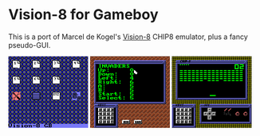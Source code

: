 # Vision-8 for Gameboy

This is a port of Marcel de Kogel's [Vision-8] CHIP8 emulator, plus a fancy pseudo-GUI.

![screenshot](../images/gbv8_1.png)
![screenshot](../images/gbv8_2.png)
![screenshot](../images/gbv8_3.png)


[Vision-8]: http://www.komkon.org/~dekogel/vision8.html

